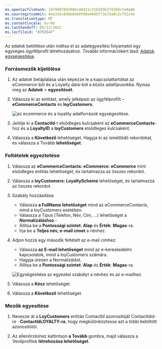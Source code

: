 ```yaml
---
ms.openlocfilehash: 1d79987893986148421c316193b27d268cfe0a0b
ms.sourcegitcommit: 4ae316c856b8de0f08a4605f73e75a8c2cf51c4e
ms.translationtype: MT
ms.contentlocale: hu-HU
ms.lasthandoff: 05/13/2022
ms.locfileid: "8755547"
---
```

Az adatok betöltése után indítsa el az adategyesítési folyamatot egy egységes ügyfélprofil létrehozásához. További információkért lásd: [Adatok egységesítése](../data-unification.md).

### <a name="select-source-fields"></a>Forrásmezők kijelölése

1. Az adatok betáplálása után képezze le a kapcsolattartókat az eCommerce-ből és a Loyalty data-ból a közös adattípusokba. Nyissa meg az **Adatok** > **egyesítését**.

1. Válassza ki az entitást, amely jelképezi az ügyfélprofilt – **eCommerceContacts** és **loyCustomers**.

   ![az ecommerce és a loyality adatforrások egységesítése.](../media/unify-ecommerce-loyalty.png)

1. Jelölje ki a **ContactId**-t elsődleges kulcsaként az **eCommerceContacts**-hoz és a **LoyaltyID** a **loyCustomers** elsődleges kulcsaként.

1. Válassza a **Következő** lehetőséget. Hagyja ki az ismétlődő rekordokat, és válassza a Tovább **lehetőséget**.

### <a name="match-conditions"></a>Feltételek egyeztetése

1. Válassza az **eCommerceContacts: eCommerce: eCommerce** mint elsődleges entitás lehetőséget, és tartalmazza az összes rekordot.

1. Válassza a **loyCustomers: LoyaltyScheme** lehetőséget, és tartalmazza az összes rekordot.

1. Szabály hozzáadása:
   - Válassza **a FullName lehetőséget** mind az eCommerceContacts, mind a loyCustomers esetében.
   - Válassza a Típus (Telefon, Név, Cím, ...) lehetőséget a **Normalizáláshoz**.**·**
   - Állítsa be a **Pontossági szintet**: **Alap** és **Érték**: **Magas**-ra.
   - Írja be a **Teljes név, e-mail címet** a névhez.

1. Adjon hozzá egy második feltételt az e-mail címhez:
   - Válassza **az E-mail lehetőséget** mind az e-kereskedelmi kapcsolatok, mind a loyCustomers számára.
   - Hagyja üresen a Normalizálást.
   - Állítsa be a **Pontossági szintet**: **Alap** és **Érték**: **Magas**-ra.

   ![Egységesítése az egyezési szabályt a névhez és az e-mailhez.](../media/unify-match-rule.png)

1. Válassza a **Kész** lehetőséget.

1. Válassza a **Következő** lehetőséget.

### <a name="unify-fields"></a>Mezők egyesítése

1. Nevezze át a **LoyCustomers** entitás ContactId azonosítóját ContactIdid-re **·** **ContactIdLOYALTY-ra**, hogy megkülönböztesse azt a többi betöltött azonosítótól.

1. Az ellenőrzéshez kattintson **a Tovább** gombra, majd válassza a Vevőprofilok **létrehozása lehetőséget**.
